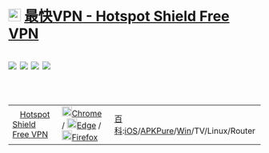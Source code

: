 # <a href="https://github.com/taoste/Hello-World/raw/master/GFW/%E6%9C%80%E5%BF%ABVPN%20-%20Hotspot%20Shield%20Free%20VPN/HotspotShield-10.5.2-hss-805-ext.exe" title="最快VPN - Hotspot Shield Free VPN"><img src="https://github.com/taoste/Hello-World/blob/master/GFW/最快VPN%20-%20Hotspot%20Shield%20Free%20VPN/hotspotshield(32×32).ico?raw=true"  height="25" width="25" /></a> <a href="https://github.com/taoste/Hello-World/raw/master/GFW/%E6%9C%80%E5%BF%ABVPN%20-%20Hotspot%20Shield%20Free%20VPN/Hotspot%20Shield%20Free%20VPN%20Proxy%20Secure%20VPN_v7.8.0_apkpure.com.xapk" title="【APK】Hotspot Shield Free VPN Proxy Secure VPN_v7.8.0_apkpure.com.xapk" />最快VPN - Hotspot Shield Free VPN</a> <p><img src="https://img.shields.io/badge/有理想-+1-brightgreen.svg"/> <img src="https://img.shields.io/badge/爱学习-+1-brightgreen.svg"/> <img src="https://img.shields.io/badge/颜值高-+1-brightgreen.svg"/> <img src="https://img.shields.io/badge/实力派-+1-brightgreen.svg"/></p>
<table>  
    <tr>
        <td> <img src="https://github.com/taoste/Hello-World/blob/master/GFW/最快VPN%20-%20Hotspot%20Shield%20Free%20VPN/hotspotshield(32×32).ico?raw=true" height="15" width="15" /><a href="https://www.hotspotshield.com/zh/" title="最快VPN | Hotspot Shield">Hotspot Shield</a>
		<a href="https://www.hotspotshield.com/zh/mianfei-vpn/" title="极速&免费翻墙神器 - 免费的VPN来保护您的在线隐私 | Hotspot Shield">Free VPN</a></td>
     　　 <td> 
	    <a href="https://chrome.google.com/webstore/detail/hotspot-shield-free-vpn-p/nlbejmccbhkncgokjcmghpfloaajcffj?hl=zh-CN" title="Hotspot Shield Free VPN Proxy - Unlimited VPN
 – Chrome 网上应用店 | 你现在可以将 [ Chrome Web Store ] 中的扩展插件添加到 “Microsoft Edge” "><img src="https://go.choong.net/welcome/chrome-96x96.png" height="20" width="20" />Chrome</a>
	    / <a href="https://microsoftedge.microsoft.com/addons/detail/hotspot-shield-free-vpn-p/cdbkakmeogejmlpgioplhjkaablahbmj?hl=zh-CN" title="Hotspot Shield Free VPN Proxy - Unlimited VPN
 – Microsoft Edge 加载项 - 应用商店 | 你现在可以将 [ Chrome Web Store ] 中的扩展插件添加到 “Microsoft Edge” "><img src="https://go.choong.net/welcome/edge-96x96.png" height="20" width="20" />Edge</a>
		/ <a href="https://addons.mozilla.org/zh-CN/firefox/addon/hotspot-shield-free-vpn-proxy-/" title="Hotspot Shield Free VPN Proxy – 下载 🦊 Firefox 扩展（zh-CN）"><img src="https://go.choong.net/welcome/firefox-32x32.ico" height="20" width="20" />Firefox</a>
	  </td> 
    <td style="text-align:left;">
		<a href="https://zh.wikipedia.org/wiki/Hotspot_Shield" title="Hotspot Shield - 维基百科，自由的百科全书">百科</a>:<a href="https://apps.apple.com/hk/app/hotspotshield-vpn-wifi-proxy/id443369807" title="在App Store 上的「HotspotShield VPN & Wifi Proxy」 备注：在「生產力」類中排名第 125
- Apple">iOS</a>/<a href="https://play.google.com/store/apps/details?id=hotspotshield.android.vpn&hl=zh-CN" title=" Google Play 上的应用 / Android 系统版本要求5.0+及更高版本">APK</a><a href="https://apkpure.com/cn/hotspot-shield-free-vpn-proxy-secure-vpn/hotspotshield.android.vpn" title="极速&免费翻墙神器 - Hotspot Shield VPN Proxy WiFi Security | APKPure应用商店(官网 https://apkpure.com/cn/ )">Pure</a>/<a href="https://www.hotspotshield.com/zh/vpn/vpn-for-windows/" title="VPN软件Windows版 | Hotspot Shield">Win</a>/TV/Linux/Router 
	  </td>
      </tr> 	   
</table>  
